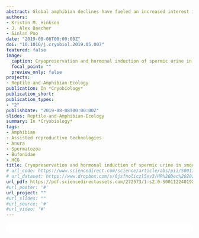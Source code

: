 ```yaml
---
abstract: Global amphibian declines have fueled an increased interest in amphibian assisted reproductive technologies. Within the genus Rhaebo, half of the species are experiencing decreasing population trends; however, insufficient information is available on many of these species’ reproductive biology. Using the smooth-sided toad, Rhaebo guttatus, we present effective methods for collecting and cryopreserving an example of Rhaebo sperm. Specifically, our findings show that administering 10 IU/g body weight of hCG (human chorionic gonadotropin) yields the most motile and concentrated sperm and that cryopreserving spermic urine in a solution of 5% DMFA (N,N-Dimethylformamide) and 10% trehalose returns sperm with a 33 ± 3% average post-thaw motility. These findings may represent an important step forward in developing techniques that can be safely applied to other, more vulnerable species within the Rhaebo genus.
authors:
- Kristin M. Hinkson
- J. Alex Baecher
- Sinlan Poo
date: "2019-08-08T00:00:00Z"
doi: "10.1016/j.cryobiol.2019.05.007"
featured: false
image:
  caption: Cryopreservation and hormonal induction of spermic urine in smooth-sided toads
  focal_point: ""
  preview_only: false
projects:
- Reptile-and-Amphibian-Ecology
publication: In *Cryobiology*
publication_short:
publication_types:
- "2"
publishDate: "2019-08-08T00:00:00Z"
slides: Reptile-and-Amphibian-Ecology
summary: In *Cryobiology* 
tags:
- Amphibian
- Assisted reproductive technologies
- Anura
- Spermatozoa
- Bufonidae
- HCG
title: Cryopreservation and hormonal induction of spermic urine in smooth-sided toads
# url_code: https://www.sciencedirect.com/science/article/abs/pii/S0011224019300288
# url_dataset: https://www.dropbox.com/s/0jsfnoliczl5xv3/HR%20Dec%202014%20ebook.pdf?dl=1
url_pdf: https://pdf.sciencedirectassets.com/272573/1-s2.0-S0011224019X0005X/1-s2.0-S0011224019300288/main.pdf?X-Amz-Security-Token=IQoJb3JpZ2luX2VjECQaCXVzLWVhc3QtMSJGMEQCIG0JpaJUc7hEFoCVLC3s3f5kP%2FWO0EBso0%2FEeviTy7pDAiBGQVZBbl3hIXdu8Y03GC6SZyFlnkRYn4WBWpLvPLAbEyr6AwgdEAQaDDA1OTAwMzU0Njg2NSIM%2BW7IVxZ%2BihG92PliKtcDwF9s4AfZqplVg18s4updD7ZZtUfLeQCbnzYc5QrN9Oknkr2mcmcmX%2FQK3uBPuBGaxB4tHKp9hR3bjgqXCeh3tKx%2BpNHuntAKd1rDG%2FKIpyGgDMNefNCZxoEg%2Fbz2XhZ5OtdcbK2jPlozBpkXHu9Y7IUlRnuRwtt6i45YJjJU1oN69OSRvCqOJfFc%2FaEb5%2FMVPPk9kQTefxy7sTU2hs2iPBNIlFA9qnLRs6kkbBJSl06PXwnp96HEKmdkBLlk47dpiJQOiWqfzBcxnkB21V23mpygy3ndm3aWrW0W7yptPZpNOyv4js2k9Z%2BL9xe6lFxBcBpT2bUKETVFKLKyj6oji9AtfP%2F40N2EAE%2Fz4fQKpzIcTHsGHxv1pWcdcYdWLvFBziIefFGqZHIkA%2Bw1S1oxMcjENtVCOjRAN75M7QxAIQbk8Jssh2%2FGCvJeVZN77DMi%2Fme9j6SCbgFQAEPTw0JVE85JKjHuLdffCu24m4NQoP%2BY73%2Fo412xiqouHDzNHhL5XerfjiI1q99RNCbbcQRv0tHLbZKHGAjU0tAzENB%2BijE9YtTKr3aa8%2FC9wupqtcXXO4vX931bqHBEN9X%2FNrR69Ov4ihn3vY2C1Sijyx109erQ1NEgEoC7MKb0vIcGOqYBR4pgxckCOsKYs5VLt0v7BkKt9%2F46Z6G6IPKbsrmtzGt%2F9CH6skvYR%2BIK7ZTESvpY%2BpzItoeGsU27BTKpuZMD2Zi9d2Dywr7Esz9VbxPiaUs9y1Tq1bSofHH9glxLBlFiTKrgfOoQ0jtJwClgDVLoGAc5WaF0k0w7W6Ji%2BhOV9XRo1Y35qSGeIRmdTmx7nx5EfNxvptY7Cbm8lQJyD8fEoNuv95G3FA%3D%3D&X-Amz-Algorithm=AWS4-HMAC-SHA256&X-Amz-Date=20210714T203454Z&X-Amz-SignedHeaders=host&X-Amz-Expires=300&X-Amz-Credential=ASIAQ3PHCVTYRWQVG7NI%2F20210714%2Fus-east-1%2Fs3%2Faws4_request&X-Amz-Signature=e65111391539270b70cfe30377e6497d4934879ad6af7625fc5cb7d47237df96&hash=454360bd28b09d15889df1771506db90c6b79a1fcf6dea5f1d16d74f1c163800&host=68042c943591013ac2b2430a89b270f6af2c76d8dfd086a07176afe7c76c2c61&pii=S0011224019300288&tid=spdf-ebe707be-03d9-47ba-8696-d91381ba6706&sid=fde7a682141f664cbb5b5d6514144d29cd2egxrqa&type=client
#url_poster: '#'
url_project: ""
#url_slides: ""
#url_source: '#'
#url_video: '#'
---
```



<html>
  <style>
    section {
        background: white;
        color: black;
        border-radius: 1em;
        padding: 1em;
        left: 50% }
    #inner {
        display: inline-block;
        display: flex;
        align-items: center;
        justify-content: center }
  </style>
  <section>
    <div id="inner">
      <script type='text/javascript' src='https://d1bxh8uas1mnw7.cloudfront.net/assets/embed.js'></script>
        <span style="float:left"; 
          class="__dimensions_badge_embed__" 
          data-doi="10.1016/j.cryobiol.2019.05.007" 
          data-hide-zero-citations="true" 
          data-legend="always">
        </span>
      <script async src="https://badge.dimensions.ai/badge.js" charset="utf-8"></script>
        <div  style="float:right"; 
          data-link-target="_blank" 
          data-badge-details="right" 
          data-badge-type="medium-donut"
          data-doi="10.1016/j.cryobiol.2019.05.007"   
          data-condensed="true" 
          data-hide-no-mentions="true" 
          class="altmetric-embed">
        </div>
</section>
